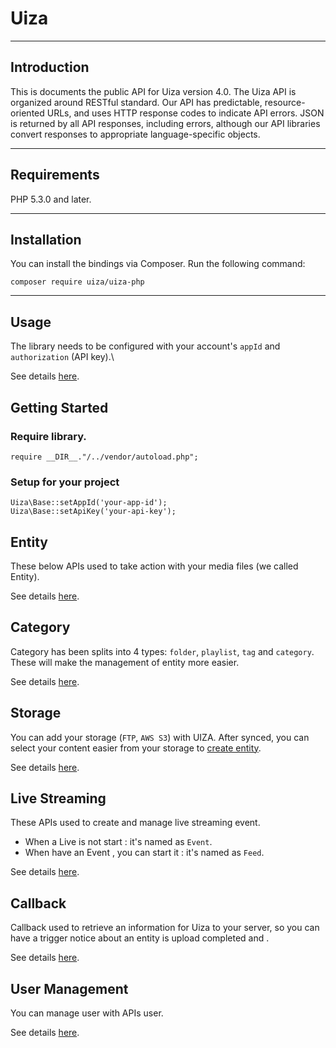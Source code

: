# Uiza
----
## Introduction
This is documents the public API for Uiza version 4.0.
The Uiza API is organized around RESTful standard.
Our API has predictable, resource-oriented URLs, and uses HTTP response codes to indicate API errors.
JSON is returned by all API responses, including errors, although our API libraries convert responses to appropriate language-specific objects.

----
## Requirements
PHP 5.3.0 and later.

----
## Installation
You can install the bindings via Composer. Run the following command:

````
composer require uiza/uiza-php
````

----

## Usage
The library needs to be configured with your account's `appId` and `authorization` (API key).\

See details [here](http://dev-ap-southeast-1-api.uizadev.io/docs/).

## Getting Started

### Require library.

````
require __DIR__."/../vendor/autoload.php";
````

### Setup for your project

````
Uiza\Base::setAppId('your-app-id');
Uiza\Base::setApiKey('your-api-key');
````

## Entity
These below APIs used to take action with your media files (we called Entity).

See details [here](https://github.com/uizaio/api-wrapper-php/blob/develop/doc/Entity.md).

## Category
Category has been splits into 4 types: `folder`, `playlist`, `tag` and `category`. These will make the management of entity more easier.

See details [here](https://github.com/uizaio/api-wrapper-php/blob/develop/doc/Category.md).

## Storage
You can add your storage (`FTP`, `AWS S3`) with UIZA.
After synced, you can select your content easier from your storage to [create entity](http://dev-ap-southeast-1-api.uizadev.io/docs/#api-Media-create_entity).

See details [here](https://github.com/uizaio/api-wrapper-php/blob/develop/doc/Storage.md).

## Live Streaming
These APIs used to create and manage live streaming event.
* When a Live is not start : it's named as `Event`.
* When have an Event , you can start it : it's named as `Feed`.

See details [here](https://github.com/uizaio/api-wrapper-php/blob/develop/doc/Live.md).

## Callback

Callback used to retrieve an information for Uiza to your server, so you can have a trigger notice about an entity is upload completed and .

See details [here](https://github.com/uizaio/api-wrapper-php/blob/develop/doc/Callback.md).

## User Management
You can manage user with APIs user.

See details [here](https://github.com/uizaio/api-wrapper-php/blob/develop/doc/User.md).
